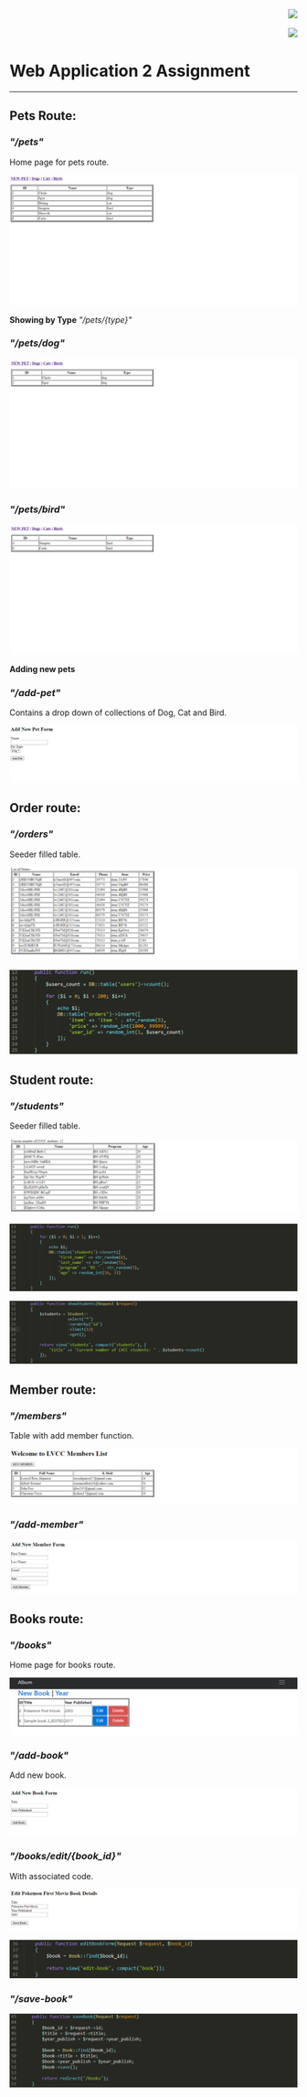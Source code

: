 <p align="right"><img src="https://laravel.com/assets/img/components/logo-laravel.svg"></p>

<p align="right"><img src="https://poser.pugx.org/laravel/framework/v/stable.svg"></p>

# Web Application 2 Assignment
----------

## Pets Route:

### *"/pets"*
Home page for pets route.

![Pets Home Page](https://github.com/LynyrdRoss/ALQUIROZ-Assignment/blob/master/1.png "Pets Home Page")

**Showing by Type**
*"/pets/{type}"*

### *"/pets/dog"*

![Dog Page](https://github.com/LynyrdRoss/ALQUIROZ-Assignment/blob/master/2.png "Dog Page")

### *"/pets/bird"*

![Bird Page](https://github.com/LynyrdRoss/ALQUIROZ-Assignment/blob/master/3.png "Bird Page")


**Adding new pets**

### *"/add-pet"*
Contains a drop down of collections of Dog, Cat and Bird.

![Add Pet Form](https://github.com/LynyrdRoss/ALQUIROZ-Assignment/blob/master/4.png "Add Pet Form")


## Order route:

### *"/orders"*
Seeder filled table.

![Order Table using Seeder](https://github.com/LynyrdRoss/ALQUIROZ-Assignment/blob/master/5.png "Order Table using Seeder")

![Code for OrdersTableSeeder](https://github.com/LynyrdRoss/ALQUIROZ-Assignment/blob/master/6.png "Code for OrdersTableSeeder")


## Student route:

### *"/students"*
Seeder filled table.

![Student Table using Seeder](https://github.com/LynyrdRoss/ALQUIROZ-Assignment/blob/master/7.png "Student Table using Seeder")

![Code for StudentsTableSeeder](https://github.com/LynyrdRoss/ALQUIROZ-Assignment/blob/master/8.png "Code for StudentsTableSeeder")

![StudentController](https://github.com/LynyrdRoss/ALQUIROZ-Assignment/blob/master/9.png "StudentController")


## Member route:

### *"/members"*
Table with add member function.

![Member Table](https://github.com/LynyrdRoss/ALQUIROZ-Assignment/blob/master/10.png "Member Table")

### *"/add-member"*

![Add Member Form](https://github.com/LynyrdRoss/ALQUIROZ-Assignment/blob/master/11.png "Add Member Form")


## Books route:

### *"/books"*
Home page for books route.

![Books Home Page](https://github.com/LynyrdRoss/ALQUIROZ-Assignment/blob/master/12.png "Books Home Page")

### *"/add-book"*
Add new book.

![Add new book](https://github.com/LynyrdRoss/ALQUIROZ-Assignment/blob/master/13.png "Add new book")

### *"/books/edit/{book_id}"*
With associated code.

![Edit book](https://github.com/LynyrdRoss/ALQUIROZ-Assignment/blob/master/14.png "Edit book")

![Edit book Code](https://github.com/LynyrdRoss/ALQUIROZ-Assignment/blob/master/15.png "Edit book Code")

### *"/save-book"*

![Save book Code](https://github.com/LynyrdRoss/ALQUIROZ-Assignment/blob/master/16.png "Save book Code")

